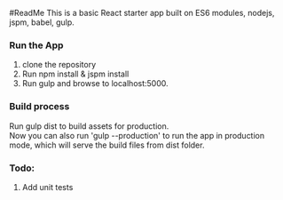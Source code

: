 #ReadMe
This is a basic React starter app built on ES6 modules, nodejs, jspm, babel, gulp.

### Run the App
1. clone the repository
2. Run npm install & jspm install
3. Run gulp and browse to localhost:5000.

### Build process
Run gulp dist to build assets for production.  
Now you can also run 'gulp --production' to run the app in production mode, which will serve the build files from dist folder.

### Todo: 
1. Add unit tests

